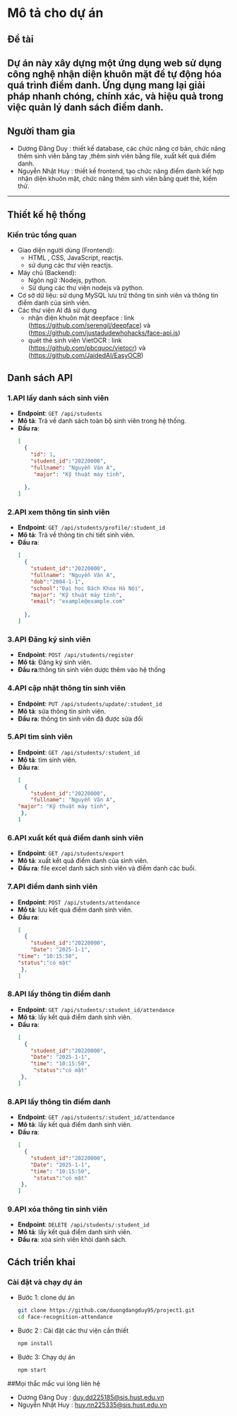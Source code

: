 # Mô tả cho dự án
## Đề tài 
Dự án này xây dựng một ứng dụng web sử dụng công nghệ nhận diện khuôn mặt để tự động hóa quá trình điểm danh. Ứng dụng mang lại giải pháp nhanh chóng, chính xác, và hiệu quả trong việc quản lý danh sách điểm danh.
---

## Người tham gia
- Dương Đăng Duy : thiết kế database, các chức năng cơ bản, chức năng thêm sinh viên bằng tay ,thêm sinh viên bằng file, xuất kết quả điểm danh.
- Nguyễn Nhật Huy : thiết kế frontend, tạo chức năng điểm danh kết hợp nhận diện khuôn mặt, chức năng thêm sinh viên bằng quét thẻ, kiểm thử.



---
## Thiết kế hệ thống
### Kiến trúc tổng quan
- Giao diện người dùng (Frontend):
   - HTML , CSS, JavaScript, reactjs.
   - sử dụng các thư viện reactjs.
- Máy chủ (Backend):
   - Ngôn ngữ :Nodejs, python.
   - Sử dụng các thư viện nodejs và python.
- Cơ sở dữ liệu:
   sử dụng MySQL lưu trữ thông tin sinh viên và thông tin điểm danh của sinh viên.
- Các thư viện AI đã sử dụng
   - nhận điện khuôn mặt deepface : link (https://github.com/serengil/deepface) và (https://github.com/justadudewhohacks/face-api.js)
   - quét thẻ sinh viên VietOCR : link (https://github.com/pbcquoc/vietocr) và (https://github.com/JaidedAI/EasyOCR)
## Danh sách API
### 1.API lấy danh sách sinh viên
- **Endpoint**: `GET /api/students`
- **Mô tả**: Trả về danh sách toàn bộ sinh viên trong hệ thống.
- **Đầu ra**:
  ```json
  [
    {
      "id": 1,
      "student_id":"20220000",
      "fullname": "Nguyễn Văn A",
       "major": "Kỹ thuật máy tính",
      
    },
  ]
### 2.API xem thông tin sinh viên
- **Endpoint**: `GET /api/students/profile/:student_id`
- **Mô tả**: Trả về thông tin chi tiết sinh viên.
- **Đầu ra**:
  ```json
  [
    {
      "student_id":"20220000",
      "fullname": "Nguyễn Văn A",
      "dob":"2004-1-1",
      "school":"Đại học Bách Khoa Hà Nội",
      "major": "Kỹ thuật máy tính",
      "email": "example@example.com"
      
    },
  ]  
### 3.API Đăng ký sinh viên
- **Endpoint**: `POST /api/students/register`
- **Mô tả**: Đăng ký sinh viên.
- **Đầu ra**:thông tin sinh viên dược thêm vào hệ thống
  
 ### 4.API cập nhật thông tin sinh viên
- **Endpoint**: `PUT /api/students/update/:student_id`
- **Mô tả**: sửa thông tin sinh viên.
- **Đầu ra**: thông tin sinh viên đã được sửa đổi
 
### 5.API tìm sinh viên
- **Endpoint**: `GET /api/students/:student_id`
- **Mô tả**: tìm sinh viên.
- **Đầu ra**:
  ```json
  [
    {
      "student_id":"20220000",
      "fullname": "Nguyễn Văn A",
  "major": "Kỹ thuật máy tính",
   },
  ]
### 6.API xuất kết quả điểm danh sinh viên
- **Endpoint**: `GET /api/students/export`
- **Mô tả**: xuất kết quả điểm danh của sinh viên.
- **Đầu ra**: file excel danh sách sinh viên và điểm danh các buổi.
### 7.API điểm danh sinh viên
- **Endpoint**: `POST /api/students/attendance`
- **Mô tả**: lưu kết quả điểm danh sinh viên.
- **Đầu ra**:
  ```json
  [
    {
      "student_id":"20220000",
      "Date": "2025-1-1",
  "time": "10:15:50",
  "status":"có mặt"
   },
  ]
### 8.API lấy thông tin điểm danh
- **Endpoint**: `GET /api/students/:student_id/attendance`
- **Mô tả**: lấy kết quả điểm danh sinh viên.
- **Đầu ra**:
  ```json
  [
    {
      "student_id":"20220000",
      "Date": "2025-1-1",
      "time": "10:15:50",
       "status":"có mặt"
   },
  ]
### 8.API lấy thông tin điểm danh
- **Endpoint**: `GET /api/students/:student_id/attendance`
- **Mô tả**: lấy kết quả điểm danh sinh viên.
- **Đầu ra**:
  ```json
  [
    {
      "student_id":"20220000",
      "Date": "2025-1-1",
      "time": "10:15:50",
       "status":"có mặt"
   },
  ]

### 9.API xóa thông tin sinh viên
- **Endpoint**: `DELETE /api/students/:student_id`
- **Mô tả**: lấy kết quả điểm danh sinh viên.
- **Đầu ra**: xóa sinh viên khỏi danh sách.
## Cách triển khai
### Cài đặt và chạy dự án
  - Bước 1: clone dự án
    ```bash
    git clone https://github.com/duongdangduy95/project1.git
    cd face-recognition-attendance
  - Bước 2 : Cài đặt các thư viện cần thiết
    ```bash
    npm install
  - Bước 3: Chạy dự án
    ```bash
    npm start
##Mọi thắc mắc vui lòng liên hệ
- Dương Đăng Duy : duy.dd225185@sis.hust.edu.vn
- Nguyễn Nhật Huy : huy.nn225335@sis.hust.edu.vn


